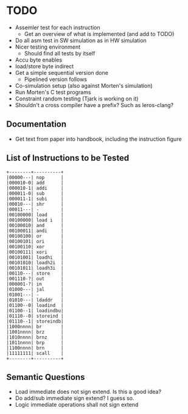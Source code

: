 # TODO

 * Assemler test for each instruction
   * Get an overview of what is implemented (and add to TODO)
 * Do all asm test in SW simulation as in HW simulation
 * Nicer testing environment
   * Should find all tests by itself
 * Accu byte enables
 * load/store byte indirect
 * Get a simple sequential version done
   * Pipelined version follows
 * Co-simulation setup (also against Morten's simulation)
 * Run Morten's C test programs
 * Constraint random testing (Tjark is working on it)
 * Shouldn't a cross compiler have a prefix? Such as leros-clang?

## Documentation

 * Get text from paper into handbook, including the instruction figure

## List of Instructions to be Tested

```aidl
+--------+----------+
|00000---| nop      |
|000010-0| add      |
|000010-1| addi     |
|000011-0| sub      |
|000011-1| subi     |
|00010---| shr      |
|00011---| -        |
|00100000| load     |
|00100000| load i   |
|00100010| and      |
|00100011| andi     |
|00100100| or       |
|00100101| ori      |
|00100110| xor      |
|00100111| xori     |
|00101001| loadhi   |
|00101010| loadh2i  |
|00101011| loadh3i  |
|00110---| store    |
|001110-?| out      |
|000001-?| in       |
|01000---| jal      |
|01001---| -        |
|01010---| ldaddr   |
|01100--0| loadind  |
|01100--1| loadindbu|
|01110--0| storeind |
|01110--1| storeindb|
|1000nnnn| br       |
|1001nnnn| brz      |
|1010nnnn| brnz     |
|1011nnnn| brp      |
|1100nnnn| brn      |
|11111111| scall    |
+--------+----------+
```

## Semantic Questions

 * Load immediate does not sign extend. Is this a good idea?
 * Do add/sub immediate sign extend? I guess so.
 * Logic immediate operations shall not sign extend